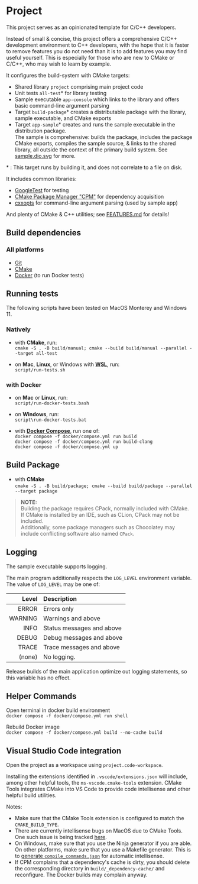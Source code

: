 # Project

This project serves as an opinionated template for C/C++ developers.

Instead of small & concise, this project offers a comprehensive C/C++ development
environment to C++ developers, with the hope that it is faster to remove features
you do not need than it is to add features you may find useful yourself.
This is especially for those who are new to CMake or C/C++, who may wish to learn
by example.

It configures the build-system with CMake targets:

- Shared library `project` comprising main project code
- Unit tests `all-test`* for library testing
- Sample executable `app-console` which links to the library and offers basic command-line argument parsing
- Target `build-package`* creates a distributable package with the library, sample executable, and CMake exports
- Target `app-sample`* creates and runs the sample executable in the distribution package.  
  The sample is comprehensive: builds the package, includes the package CMake exports, compiles the sample source, &
  links to the shared library, all outside the context of the primary build system. See
  [sample.dio.svg](sample/sample.dio.svg) for more.

&ast; : This target runs by building it, and does not correlate to a file on disk.

It includes common libraries:

- [GoogleTest](https://github.com/google/googletest/) for testing
- [CMake Package Manager "CPM"](https://github.com/cpm-cmake/CPM.cmake) for dependency acquisition
- [cxxopts](https://github.com/jarro2783/cxxopts) for command-line argument parsing (used by sample app)

And plenty of CMake & C++ utilities; see [FEATURES.md](FEATURES.md) for details!

## Build dependencies

### All platforms

- [Git](https://git-scm.com/)
- [CMake](https://cmake.org/)
- [Docker](https://www.docker.com/) (to run Docker tests)

## Running tests

The following scripts have been tested on MacOS Monterey and Windows 11.

### Natively

- with **CMake**, run:  
  `cmake -S . -B build/manual; cmake --build build/manual --parallel --target all-test`

- on **Mac**, **Linux**, or Windows with [**WSL**](https://learn.microsoft.com/en-us/windows/wsl/), run:  
  `script/run-tests.sh`

### with Docker

- on **Mac** or **Linux**, run:  
  `script/run-docker-tests.bash`

- on **Windows**, run:  
  `script\run-docker-tests.bat`

- with [**Docker Compose**](https://docs.docker.com/compose/), run one of:  
  `docker compose -f docker/compose.yml run build`  
  `docker compose -f docker/compose.yml run build-clang`  
  `docker compose -f docker/compose.yml up`

## Build Package

- with **CMake**  
  `cmake -S . -B build/package; cmake --build build/package --parallel --target package`

> **NOTE:**  
> Building the package requires CPack, normally included with CMake.  
> If CMake is installed by an IDE, such as CLion, CPack may not be included.  
> Additionally, some package managers such as Chocolatey may include
> conflicting software also named `CPack`.

## Logging

The sample executable supports logging.

The main program additionally respects the `LOG_LEVEL` environment variable.
The value of `LOG_LEVEL` may be one of:

|   Level | Description               |
|--------:|:--------------------------|
|   ERROR | Errors only               |
| WARNING | Warnings and above        |
|    INFO | Status messages and above |
|   DEBUG | Debug messages and above  |
|   TRACE | Trace messages and above  |
|  (none) | No logging.               |

Release builds of the main application optimize out logging statements, so this
variable has no effect.

## Helper Commands

Open terminal in docker build environment  
`docker compose -f docker/compose.yml run shell`

Rebuild Docker image  
`docker compose -f docker/compose.yml build --no-cache build`

## Visual Studio Code integration

Open the project as a workspace using `project.code-workspace`.

Installing the extensions identified in `.vscode/extensions.json` will include,
among other helpful tools, the `ms-vscode.cmake-tools` extension. CMake Tools
integrates CMake into VS Code to provide code intellisense and other helpful
build utilities.

Notes:

- Make sure that the CMake Tools extension is configured to match the `CMAKE_BUILD_TYPE`.
- There are currently intellisense bugs on MacOS due to CMake Tools.  
  One such issue is being tracked [here](https://github.com/microsoft/vscode-cmake-tools/issues/1178).
- On Windows, make sure that you use the Ninja generator if you are able.  
  On other platforms, make sure that you use a Makefile generator. This is to
  [generate `compile_commands.json`](https://cmake.org/cmake/help/latest/variable/CMAKE_EXPORT_COMPILE_COMMANDS.html)
  for automatic intellisense.
- If CPM complains that a dependency's cache is dirty, you should delete the
  corresponding directory in `build/_dependency-cache/` and reconfigure.
  The Docker builds may complain anyway.
